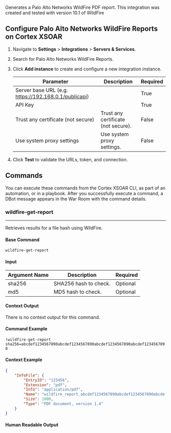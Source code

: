 Generates a Palo Alto Networks WildFire PDF report.
This integration was created and tested with version 10.1 of WildFire

## Configure Palo Alto Networks WildFire Reports on Cortex XSOAR

1. Navigate to **Settings** > **Integrations** > **Servers & Services**.
2. Search for Palo Alto Networks WildFire Reports.
3. Click **Add instance** to create and configure a new integration instance.

    | **Parameter** | **Description** | **Required** |
    | --- | --- | --- |
    | Server base URL (e.g. https://192.168.0.1/publicapi) |  | True |
    | API Key |  | True |
    | Trust any certificate (not secure) | Trust any certificate \(not secure\). | False |
    | Use system proxy settings | Use system proxy settings. | False |

4. Click **Test** to validate the URLs, token, and connection.
## Commands
You can execute these commands from the Cortex XSOAR CLI, as part of an automation, or in a playbook.
After you successfully execute a command, a DBot message appears in the War Room with the command details.
### wildfire-get-report
***
Retrieves results for a file hash using WildFire.

#### Base Command

`wildfire-get-report`
#### Input

| **Argument Name** | **Description** | **Required** |
| --- | --- | --- |
| sha256 | SHA256 hash to check. | Optional | 
| md5 | MD5 hash to check. | Optional | 


#### Context Output

There is no context output for this command.

#### Command Example
```!wildfire-get-report sha256=abcdef1234567890abcdef1234567890abcdef1234567890abcdef1234567890```

#### Context Example
```json
{
    "InfoFile": {
        "EntryID": "123456",
        "Extension": "pdf",
        "Info": "application/pdf",
        "Name": "wildfire_report_abcdef1234567890abcdef1234567890abcdef1234567890abcdef1234567890.pdf",
        "Size": 1000,
        "Type": "PDF document, version 1.4"
    }
}
```
#### Human Readable Output

